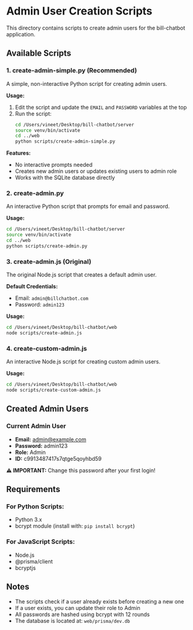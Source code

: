 # Admin User Creation Scripts

This directory contains scripts to create admin users for the bill-chatbot application.

## Available Scripts

### 1. create-admin-simple.py (Recommended)
A simple, non-interactive Python script for creating admin users.

**Usage:**
1. Edit the script and update the `EMAIL` and `PASSWORD` variables at the top
2. Run the script:
   ```bash
   cd /Users/vineet/Desktop/bill-chatbot/server
   source venv/bin/activate
   cd ../web
   python scripts/create-admin-simple.py
   ```

**Features:**
- No interactive prompts needed
- Creates new admin users or updates existing users to admin role
- Works with the SQLite database directly

### 2. create-admin.py
An interactive Python script that prompts for email and password.

**Usage:**
```bash
cd /Users/vineet/Desktop/bill-chatbot/server
source venv/bin/activate
cd ../web
python scripts/create-admin.py
```

### 3. create-admin.js (Original)
The original Node.js script that creates a default admin user.

**Default Credentials:**
- Email: `admin@billchatbot.com`
- Password: `admin123`

**Usage:**
```bash
cd /Users/vineet/Desktop/bill-chatbot/web
node scripts/create-admin.js
```

### 4. create-custom-admin.js
An interactive Node.js script for creating custom admin users.

**Usage:**
```bash
cd /Users/vineet/Desktop/bill-chatbot/web
node scripts/create-custom-admin.js
```

## Created Admin Users

### Current Admin User
- **Email:** admin@example.com
- **Password:** admin123
- **Role:** Admin
- **ID:** c9913487417s7qtge5qoyhbd59

**⚠️ IMPORTANT:** Change this password after your first login!

## Requirements

### For Python Scripts:
- Python 3.x
- bcrypt module (install with: `pip install bcrypt`)

### For JavaScript Scripts:
- Node.js
- @prisma/client
- bcryptjs

## Notes

- The scripts check if a user already exists before creating a new one
- If a user exists, you can update their role to Admin
- All passwords are hashed using bcrypt with 12 rounds
- The database is located at: `web/prisma/dev.db`

